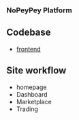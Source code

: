 ### NoPeyPey Platform

## Codebase
  - [frontend](https://github.com/NoPayPay/nopeypey-frontend)

## Site workflow
 - homepage
 - Dashboard
 - Marketplace
 - Trading